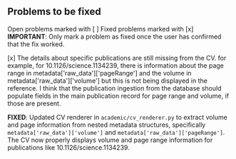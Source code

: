 ## Problems to be fixed

Open problems marked with [ ]
Fixed problems marked with [x]
**IMPORTANT**: Only mark a problem as fixed once the user has confirmed that the fix worked.


[x] The details about specific publications are still missing from the CV.  for example, for 10.1126/science.1134239, there is information about the page range in metadata['raw_data']['pageRange'] and the volume in metadata['raw_data']['volume'] but this is not being displayed in the reference.  I think that the publication ingestion from the database should populate fields in the main publication record for page range and volume, if those are present.

**FIXED**: Updated CV renderer in `academic/cv_renderer.py` to extract volume and page information from nested metadata structures, specifically `metadata['raw_data']['volume']` and `metadata['raw_data']['pageRange']`. The CV now properly displays volume and page range information for publications like 10.1126/science.1134239.